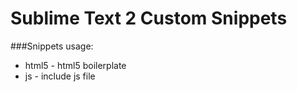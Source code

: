 Sublime Text 2 Custom Snippets
==============================


###Snippets usage:

* html5 - html5 boilerplate
* js	- include js file